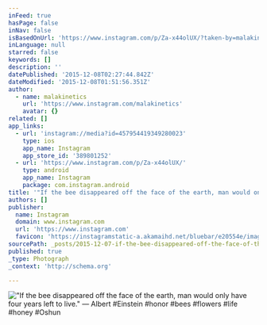 ```yaml
---
inFeed: true
hasPage: false
inNav: false
isBasedOnUrl: 'https://www.instagram.com/p/Za-x44olUX/?taken-by=malakinetics'
inLanguage: null
starred: false
keywords: []
description: ''
datePublished: '2015-12-08T02:27:44.842Z'
dateModified: '2015-12-08T01:51:56.351Z'
author:
  - name: malakinetics
    url: 'https://www.instagram.com/malakinetics'
    avatar: {}
related: []
app_links:
  - url: 'instagram://media?id=457954419349280023'
    type: ios
    app_name: Instagram
    app_store_id: '389801252'
  - url: 'https://www.instagram.com/p/Za-x44olUX/'
    type: android
    app_name: Instagram
    package: com.instagram.android
title: '"If the bee disappeared off the face of the earth, man would only have four years left to live." ― Albert #Einstein #honor #bees #flowers #life #honey #Oshun'
authors: []
publisher:
  name: Instagram
  domain: www.instagram.com
  url: 'https://www.instagram.com'
  favicon: 'https://instagramstatic-a.akamaihd.net/bluebar/e20554e/images/ico/favicon.ico'
sourcePath: _posts/2015-12-07-if-the-bee-disappeared-off-the-face-of-the-earth-man-would.md
published: true
_type: Photograph
_context: 'http://schema.org'

---
```

!["If the bee disappeared off the face of the earth, man would only have four years left to live." ― Albert #Einstein #honor #bees #flowers #life #honey #Oshun](https://s3-us-west-2.amazonaws.com/the-grid-img/p/f0f978d4d65b1bc61998897f8507e238b74890c6.jpg)